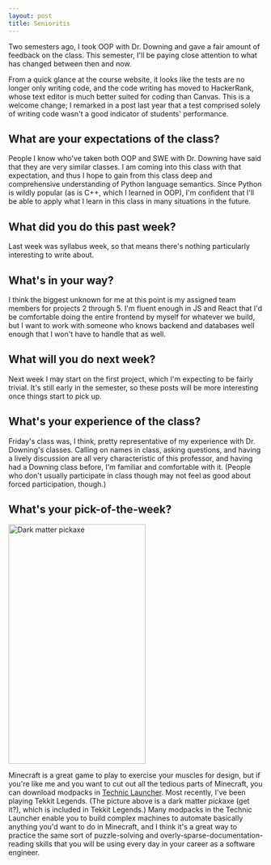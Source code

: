 ```yaml
---
layout: post
title: Senioritis
---
```


Two semesters ago, I took OOP with Dr. Downing and gave a fair amount of feedback on the class. This semester, I'll be paying close attention to what has changed between then and now.

From a quick glance at the course website, it looks like the tests are no longer only writing code, and the code writing has moved to HackerRank, whose text editor is much better suited for coding than Canvas. This is a welcome change; I remarked in a post last year that a test comprised solely of writing code wasn't a good indicator of students' performance.

## What are your expectations of the class?

People I know who've taken both OOP and SWE with Dr. Downing have said that they are very similar classes. I am coming into this class with that expectation, and thus I hope to gain from this class deep and comprehensive understanding of Python language semantics. Since Python is wildly popular (as is C++, which I learned in OOP), I'm confident that I'll be able to apply what I learn in this class in many situations in the future.

## What did you do this past week?

Last week was syllabus week, so that means there's nothing particularly interesting to write about.

## What's in your way?

I think the biggest unknown for me at this point is my assigned team members for projects 2 through 5. I'm fluent enough in JS and React that I'd be comfortable doing the entire frontend by myself for whatever we build, but I want to work with someone who knows backend and databases well enough that I won't have to handle that as well.

## What will you do next week?

Next week I may start on the first project, which I'm expecting to be fairly trivial. It's still early in the semester, so these posts will be more interesting once things start to pick up.

## What's your experience of the class?

Friday's class was, I think, pretty representative of my experience with Dr. Downing's classes. Calling on names in class, asking questions, and having a lively discussion are all very characteristic of this professor, and having had a Downing class before, I'm familiar and comfortable with it. (People who don't usually participate in class though may not feel as good about forced participation, though.)

## What's your pick-of-the-week?

<img src="/cs371p-blog/images/dark-matter-pickaxe.png" alt="Dark matter pickaxe" title="Dark matter pickaxe" width="271" height="474">

Minecraft is a great game to play to exercise your muscles for design, but if you're like me and you want to cut out all the tedious parts of Minecraft, you can download modpacks in [Technic Launcher](https://www.technicpack.net/). Most recently, I've been playing Tekkit Legends. (The picture above is a dark matter *pick*axe (get it?), which is included in Tekkit Legends.) Many modpacks in the Technic Launcher enable you to build complex machines to automate basically anything you'd want to do in Minecraft, and I think it's a great way to practice the same sort of puzzle-solving and overly-sparse-documentation-reading skills that you will be using every day in your career as a software engineer.
